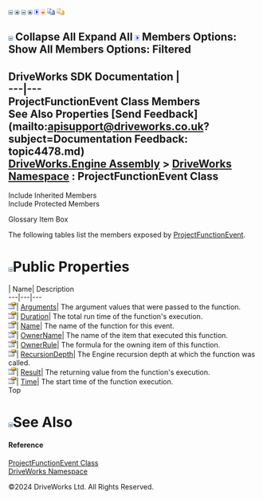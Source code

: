 ![](dotnetimages/collapse.gif) ![](dotnetimages/expand.gif) ![](dotnetimages/collapse.gif) ![](dotnetimages/expand.gif) ![](dotnetimages/drpdown.gif) ![](dotnetimages/drpdown_orange.gif) ![](dotnetimages/copycode.gif) ![](dotnetimages/copycodeHighlight.gif)

![](dotnetimages/collapse.gif) Collapse All Expand All ![](dotnetimages/drpdown.gif) Members Options: Show All  Members Options: Filtered   
---  
DriveWorks SDK Documentation  |   
---|---  
ProjectFunctionEvent Class Members   
See Also Properties [Send Feedback](mailto:apisupport@driveworks.co.uk?subject=Documentation Feedback: topic4478.md)  
[DriveWorks.Engine Assembly](topic2156.md) > [DriveWorks Namespace](topic2159.md) : ProjectFunctionEvent Class  
---  
  
Include Inherited Members    
Include Protected Members  


Glossary Item Box

The following tables list the members exposed by [ProjectFunctionEvent](topic4478.md).

# ![](dotnetimages/collapse.gif)Public Properties

| Name| Description  
---|---|---  
![Public Property](dotnetimages/publicProperty.gif)| [Arguments](topic4484.md)| The argument values that were passed to the function.   
![Public Property](dotnetimages/publicProperty.gif)| [Duration](topic4485.md)| The total run time of the function's execution.   
![Public Property](dotnetimages/publicProperty.gif)| [Name](topic4486.md)| The name of the function for this event.   
![Public Property](dotnetimages/publicProperty.gif)| [OwnerName](topic4487.md)| The name of the item that executed this function.   
![Public Property](dotnetimages/publicProperty.gif)| [OwnerRule](topic4488.md)| The formula for the owning item of this function.   
![Public Property](dotnetimages/publicProperty.gif)| [RecursionDepth](topic4489.md)| The Engine recursion depth at which the function was called.   
![Public Property](dotnetimages/publicProperty.gif)| [Result](topic4490.md)| The returning value from the function's execution.   
![Public Property](dotnetimages/publicProperty.gif)| [Time](topic4491.md)| The start time of the function execution.   
Top

# ![](dotnetimages/collapse.gif)See Also

#### Reference

[ProjectFunctionEvent Class](topic4478.md)   
[DriveWorks Namespace](topic2159.md)

©2024 DriveWorks Ltd. All Rights Reserved.

